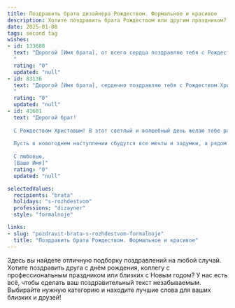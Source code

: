 ```yaml
---
title: Поздравить брата дизайнера Рождеством. Формальное и красивое
description: Хотите поздравить брата Рождеством или другим праздником? Наш ИИ создаст незабываемое поздравление, а вы обязательно выделитесь среди других.  
date: 2025-01-08
tags: second tag
wishes:
- id: 133608
  text: "Дорогой [Имя брата], от всего сердца поздравляю тебя с Рождеством Христовым! Желаю тебе в этот светлый праздник мира, добра и благополучия. Пусть твоё творческое вдохновение, как дизайнера, никогда не иссякает, а каждый новый проект приносит радость и признание.  Пусть Рождество наполнит твою жизнь теплом, любовью и успехом!
  "
  rating: "0"
  updated: "null"
- id: 83136
  text: "Дорогой [Имя брата], сердечно поздравляю тебя с Рождеством Христовым! Желаю тебе в этот светлый праздник мира, добра и благополучия. Пусть твоё творческое вдохновение, как опытного дизайнера, не иссякает, а каждый новый проект приносит радость и успех. Счастья тебе и твоим близким!
  "
  rating: "0"
  updated: "null"
- id: 41601
  text: "Дорогой брат!
  
  С Рождеством Христовым! В этот светлый и волшебный день желаю тебе радости, вдохновения и гармонии. Пусть каждый твой проект, как дизайнер, наполняется яркими красками и креативными идеями, а твое творчество приносит не только удовлетворение, но и признание.
  
  Пусть в новогоднем наступлении сбудутся все мечты и задумки, а рядом всегда будут близкие и дорогие тебе люди. Здоровья, счастья и удачи во всех начинаниях!
  
  С любовью,
  [Ваше Имя]"
  rating: "0"
  updated: "null"

selectedValues:
  recipients: "brata"
  holidays: "s-rozhdestvom"
  professions: "dizayner"
  style: "formalnoje"

links:
- slug: "pozdravit-brata-s-rozhdestvom-formalnoje"
  title: "Поздравить брата Рождеством. Формальное и красивое"
---
```


Здесь вы найдете отличную подборку поздравлений на любой случай.
Хотите поздравить друга с днём рождения, коллегу с профессиональным праздником или близких с Новым годом? У нас есть всё, чтобы сделать ваш поздравительный текст незабываемым. Выбирайте нужную категорию и находите лучшие слова для ваших близких и друзей!

